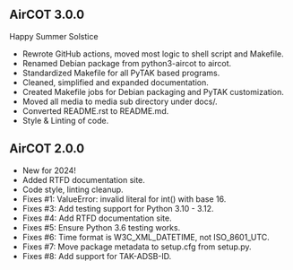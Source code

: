## AirCOT 3.0.0

Happy Summer Solstice

- Rewrote GitHub actions, moved most logic to shell script and Makefile.
- Renamed Debian package from python3-aircot to aircot.
- Standardized Makefile for all PyTAK based programs.
- Cleaned, simplified and expanded documentation.
- Created Makefile jobs for Debian packaging and PyTAK customization.
- Moved all media to media sub directory under docs/.
- Converted README.rst to README.md.
- Style & Linting of code.


## AirCOT 2.0.0

- New for 2024!
- Added RTFD documentation site.
- Code style, linting cleanup.
- Fixes #1: ValueError: invalid literal for int() with base 16.
- Fixes #3: Add testing support for Python 3.10 - 3.12.
- Fixes #4: Add RTFD documentation site.
- Fixes #5: Ensure Python 3.6 testing works.
- Fixes #6: Time format is W3C_XML_DATETIME, not ISO_8601_UTC.
- Fixes #7: Move package metadata to setup.cfg from setup.py.
- Fixes #8: Add support for TAK-ADSB-ID.

